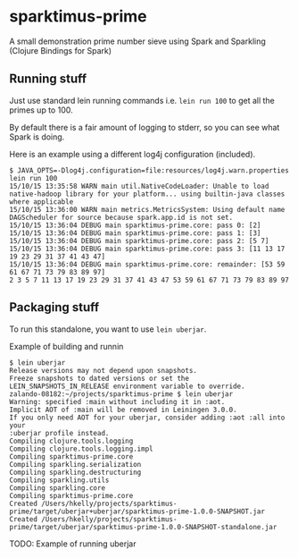 # sparktimus-prime
A small demonstration prime number sieve using Spark and Sparkling
(Clojure Bindings for Spark)

## Running stuff

Just use standard lein running commands i.e. `lein run 100` to get all
the primes up to 100.

By default there is a fair amount of logging to stderr, so you can see
what Spark is doing.

Here is an example using a different log4j configuration (included).

```
$ JAVA_OPTS=-Dlog4j.configuration=file:resources/log4j.warn.properties lein run 100
15/10/15 13:35:58 WARN main util.NativeCodeLoader: Unable to load native-hadoop library for your platform... using builtin-java classes where applicable
15/10/15 13:36:00 WARN main metrics.MetricsSystem: Using default name DAGScheduler for source because spark.app.id is not set.
15/10/15 13:36:04 DEBUG main sparktimus-prime.core: pass 0: [2]                 
15/10/15 13:36:04 DEBUG main sparktimus-prime.core: pass 1: [3]
15/10/15 13:36:04 DEBUG main sparktimus-prime.core: pass 2: [5 7]
15/10/15 13:36:04 DEBUG main sparktimus-prime.core: pass 3: [11 13 17 19 23 29 31 37 41 43 47]
15/10/15 13:36:04 DEBUG main sparktimus-prime.core: remainder: [53 59 61 67 71 73 79 83 89 97]
2 3 5 7 11 13 17 19 23 29 31 37 41 43 47 53 59 61 67 71 73 79 83 89 97
```

## Packaging stuff

To run this standalone, you want to use `lein uberjar`.

Example of building and runnin
```
$ lein uberjar
Release versions may not depend upon snapshots. 
Freeze snapshots to dated versions or set the LEIN_SNAPSHOTS_IN_RELEASE environment variable to override.
zalando-08182:~/projects/sparktimus-prime $ lein uberjar
Warning: specified :main without including it in :aot. 
Implicit AOT of :main will be removed in Leiningen 3.0.0. 
If you only need AOT for your uberjar, consider adding :aot :all into your
:uberjar profile instead.
Compiling clojure.tools.logging
Compiling clojure.tools.logging.impl
Compiling sparktimus-prime.core
Compiling sparkling.serialization
Compiling sparkling.destructuring
Compiling sparkling.utils
Compiling sparkling.core
Compiling sparktimus-prime.core
Created /Users/hkelly/projects/sparktimus-prime/target/uberjar+uberjar/sparktimus-prime-1.0.0-SNAPSHOT.jar
Created /Users/hkelly/projects/sparktimus-prime/target/uberjar/sparktimus-prime-1.0.0-SNAPSHOT-standalone.jar
```

TODO: Example of running uberjar
